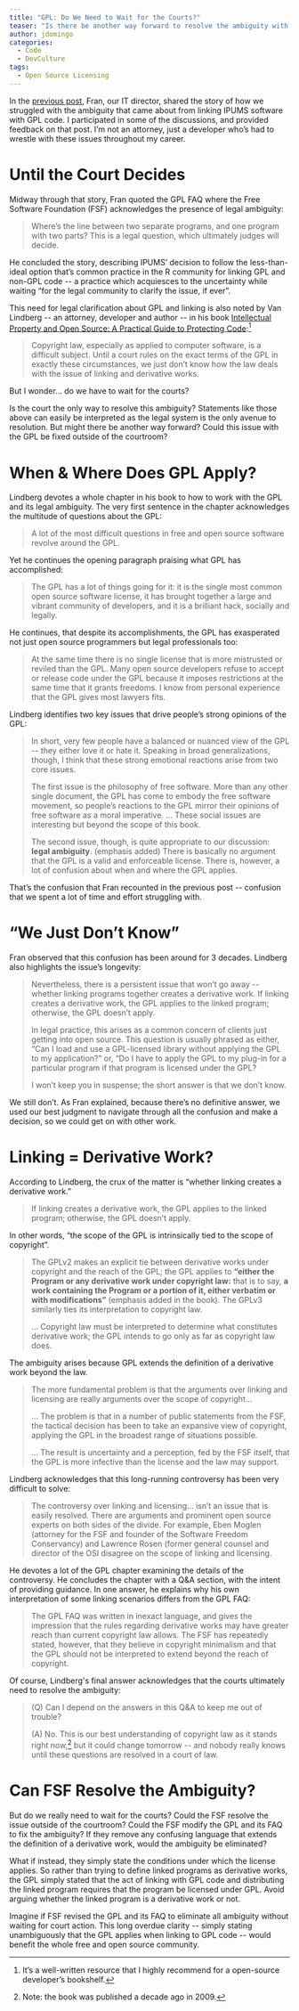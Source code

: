 ```yaml
---
title: "GPL: Do We Need to Wait for the Courts?"
teaser: "Is there be another way forward to resolve the ambiguity with GPL that doesn't involve the courts?"
author: jdomingo
categories:
  - Code
  - DevCulture
tags:
  - Open Source Licensing
---
```


In the [previous post][], Fran, our IT director, shared the story of how we struggled with the ambiguity that came about from linking IPUMS software with GPL code.
I participated in some of the discussions, and provided feedback on that post.
I’m not an attorney, just a developer who’s had to wrestle with these issues throughout my career.

[previous post]: https://tech.popdata.org/the-gpl-license-and-linking-still-unclear-after-30-years/

# Until the Court Decides

Midway through that story, Fran quoted the GPL FAQ where the Free Software Foundation (FSF) acknowledges the presence of legal ambiguity:

> Where’s the line between two separate programs, and one program with two parts?
> This is a legal question, which ultimately judges will decide.

He concluded the story, describing IPUMS’ decision to follow the less-than-ideal option that’s common practice in the R community for linking GPL and non-GPL code -- a practice which acquiesces to the uncertainty while waiting “for the legal community to clarify the issue, if ever”.

This need for legal clarification about GPL and linking is also noted by Van Lindberg -- an attorney, developer and author -- in his book [Intellectual Property and Open Source: A Practical Guide to Protecting Code][Lindberg book]:[^1]

[Lindberg book]: http://shop.oreilly.com/product/9780596517960.do

> Copyright law, especially as applied to computer software, is a difficult subject.
> Until a court rules on the exact terms of the GPL in exactly these circumstances, we just don’t know how the law deals with the issue of linking and derivative works.

But I wonder… do we have to wait for the courts?

Is the court the only way to resolve this ambiguity?
Statements like those above can easily be interpreted as the legal system is the only avenue to resolution.
But might there be another way forward?
Could this issue with the GPL be fixed outside of the courtroom?

# When & Where Does GPL Apply?

Lindberg devotes a whole chapter in his book to how to work with the GPL and its legal ambiguity.
The very first sentence in the chapter acknowledges the multitude of questions about the GPL:

> A lot of the most difficult questions in free and open source software revolve around the GPL.

Yet he continues the opening paragraph praising what GPL has accomplished:

> The GPL has a lot of things going for it: it is the single most common open source software license, it has brought together a large and vibrant community of developers, and it is a brilliant hack, socially and legally.

He continues, that despite its accomplishments, the GPL has exasperated not just open source programmers but legal professionals too:

> At the same time there is no single license that is more mistrusted or reviled than the GPL.
> Many open source developers refuse to accept or release code under the GPL because it imposes restrictions at the same time that it grants freedoms.
> I know from personal experience that the GPL gives most lawyers fits.

Lindberg identifies two key issues that drive people’s strong opinions of the GPL:

> In short, very few people have a balanced or nuanced view of the GPL -- they either love it or hate it.
> Speaking in broad generalizations, though, I think that these strong emotional reactions arise from two core issues.
>
> The first issue is the philosophy of free software.
> More than any other single document, the GPL has come to embody the free software movement, so people’s reactions to the GPL mirror their opinions of free software as a moral imperative. …
> These social issues are interesting but beyond the scope of this book.
>
> The second issue, though, is quite appropriate to our discussion: **legal ambiguity**. (emphasis added)
> There is basically no argument that the GPL is a valid and enforceable license.
> There is, however, a lot of confusion about when and where the GPL applies.

That’s the confusion that Fran recounted in the previous post -- confusion that we spent a lot of time and effort struggling with.

# “We Just Don’t Know”

Fran observed that this confusion has been around for 3 decades.
Lindberg also highlights the issue’s longevity:

> Nevertheless, there is a persistent issue that won’t go away -- whether linking programs together creates a derivative work.
> If linking creates a derivative work, the GPL applies to the linked program; otherwise, the GPL doesn’t apply.
>
> In legal practice, this arises as a common concern of clients just getting into open source.
> This question is usually phrased as either, “Can I load and use a GPL-licensed library without applying the GPL to my application?” or, “Do I have to apply the GPL to my plug-in for a particular program if that program is licensed under the GPL?
>
> I won’t keep you in suspense; the short answer is that we don’t know.

We still don’t.
As Fran explained, because there’s no definitive answer, we used our best judgment to navigate through all the confusion and make a decision, so we could get on with other work.

# Linking = Derivative Work?

According to Lindberg, the crux of the matter is “whether linking creates a derivative work.”

> If linking creates a derivative work, the GPL applies to the linked program; otherwise, the GPL doesn’t apply.

In other words, “the scope of the GPL is intrinsically tied to the scope of copyright”.

> The GPLv2 makes an explicit tie between derivative works under copyright and the reach of the GPL; the GPL applies to **“either the Program or any derivative work under copyright law:** that is to say, **a work containing the Program or a portion of it, either verbatim or with modifications”** (emphasis added in the book).
> The GPLv3 similarly ties its interpretation to copyright law.
>
> … Copyright law must be interpreted to determine what constitutes derivative work; the GPL intends to go only as far as copyright law does.

The ambiguity arises because GPL extends the definition of a derivative work beyond the law.

> The more fundamental problem is that the arguments over linking and licensing are really arguments over the scope of copyright…
>
> … The problem is that in a number of public statements from the FSF, the tactical decision has been to take an expansive view of copyright, applying the GPL in the broadest range of situations possible.
>
> … The result is uncertainty and a perception, fed by the FSF itself, that the GPL is more infective than the license and the law may support.

Lindberg acknowledges that this long-running controversy has been very difficult to solve:

> The controversy over linking and licensing… isn’t an issue that is easily resolved.
> There are arguments and prominent open source experts on both sides of the divide.
> For example, Eben Moglen (attorney for the FSF and founder of the Software Freedom Conservancy) and Lawrence Rosen (former general counsel and director of the OSI disagree on the scope of linking and licensing.

He devotes a lot of the GPL chapter examining the details of the controversy.
He concludes the chapter with a Q&A section, with the intent of providing guidance.
In one answer, he explains why his own interpretation of some linking scenarios differs from the GPL FAQ:

> The GPL FAQ was written in inexact language, and gives the impression that the rules regarding derivative works may have greater reach than current copyright law allows.
> The FSF has repeatedly stated, however, that they believe in copyright minimalism and that the GPL should not be interpreted to extend beyond the reach of copyright.

Of course, Lindberg's final answer acknowledges that the courts ultimately need to resolve the ambiguity:

> (Q) Can I depend on the answers in this Q&A to keep me out of trouble?
>
> (A) No. This is our best understanding of copyright law as it stands right now,[^2] but it could change tomorrow -- and nobody really knows until these questions are resolved in a court of law.

# Can FSF Resolve the Ambiguity?

But do we really need to wait for the courts?
Could the FSF resolve the issue outside of the courtroom?
Could the FSF modify the GPL and its FAQ to fix the ambiguity?
If they remove any confusing language that extends the definition of a derivative work, would the ambiguity be eliminated?

What if instead, they simply state the conditions under which the license applies.
So rather than trying to define linked programs as derivative works, the GPL simply stated that the act of linking with GPL code and distributing the linked program requires that the program be licensed under GPL.
Avoid arguing whether the linked program is a derivative work or not.

Imagine if FSF revised the GPL and its FAQ to eliminate all ambiguity without waiting for court action.
This long overdue clarity -- simply stating unambiguously that the GPL applies when linking to GPL code -- would benefit the whole free and open source community.

[^1]: It’s a well-written resource that I highly recommend for a open-source developer’s bookshelf.

[^2]: Note: the book was published a decade ago in 2009.
